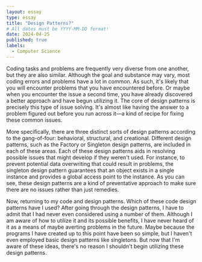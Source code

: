 ```yaml
---
layout: essay
type: essay
title: "Design Patterns?"
# All dates must be YYYY-MM-DD format!
date: 2024-04-25
published: true
labels:
  - Computer Science
---
```


Coding tasks and problems are frequently very diverse from one another, but they are also similar. Although the goal and substance may vary, most coding errors and problems have a lot in common. As such, it's likely that you will encounter problems that you have encountered before. Or maybe when you encounter the issue a second time, you have already discovered a better approach and have begun utilizing it. The core of design patterns is precisely this type of issue solving. It's almost like having the answer to a problem figured out before you run across it—a kind of recipe for fixing these common issues.

More specifically, there are three distinct sorts of design patterns according to the gang-of-four: behavioral, structural, and creational. Different design patterns, such as the Factory or Singleton design patterns, are included in each of these areas. Each of these design patterns aids in resolving possible issues that might develop if they weren't used. For instance, to prevent potential data overwriting that could result in problems, the singleton design pattern guarantees that an object exists in a single instance and provides a global access point to the instance. As you can see, these design patterns are a kind of preventative approach to make sure there are no issues rather than just remedies.

Now, returning to my code and design patterns. Which of these code design patterns have I used? After going through the design patterns, I have to admit that I had never even considered using a number of them. Although I am aware of how to utilize it and its possible benefits, I have never heard of it as a means of maybe averting problems in the future. Maybe because the programs I have created up to this point have been so simple, but I haven't even employed basic design patterns like singletons. But now that I'm aware of these ideas, there's no reason I shouldn't begin utilizing these design patterns. 









